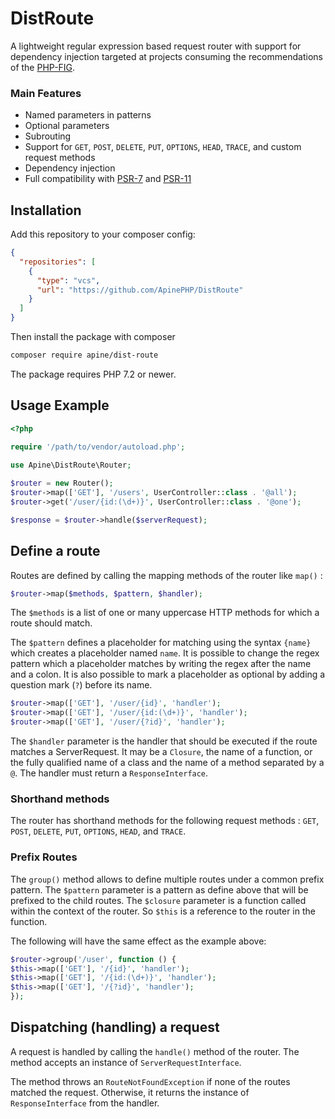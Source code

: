 DistRoute
=========

A lightweight regular expression based request router with support for dependency injection targeted at projects consuming the recommendations of the [PHP-FIG](https://www.php-fig.org/psr/).

### Main Features

 - Named parameters in patterns
 - Optional parameters
 - Subrouting
 - Support for `GET`, `POST`, `DELETE`, `PUT`, `OPTIONS`, `HEAD`, `TRACE`, and custom request methods
 - Dependency injection
 - Full compatibility with [PSR-7](https://www.php-fig.org/psr/psr-7/) and [PSR-11](https://www.php-fig.org/psr/psr-11/)

Installation
------------

Add this repository to your composer config:

```json
{
  "repositories": [
    {
      "type": "vcs",
      "url": "https://github.com/ApinePHP/DistRoute"
    }
  ]
}
```

Then install the package with composer

```sh
composer require apine/dist-route
```

The package requires PHP 7.2 or newer.

Usage Example
-------------

```php
<?php
    
require '/path/to/vendor/autoload.php';

use Apine\DistRoute\Router;

$router = new Router();
$router->map(['GET'], '/users', UserController::class . '@all');
$router->get('/user/{id:(\d+)}', UserController::class . '@one');

$response = $router->handle($serverRequest);
```

Define a route
----------

Routes are defined by calling the mapping methods of the router like `map()` :

```php
$router->map($methods, $pattern, $handler);
```

The `$methods` is a list of one or many uppercase HTTP methods for which a route should match.

The `$pattern` defines a placeholder for matching using the syntax `{name}` which creates a placeholder named `name`. It is possible to change the regex pattern which a placeholder matches by writing the regex after the name and a colon. It is also possible to mark a placeholder as optional by adding a question mark (`?`) before its name.   

```php
$router->map(['GET'], '/user/{id}', 'handler');
$router->map(['GET'], '/user/{id:(\d+)}', 'handler');
$router->map(['GET'], '/user/{?id}', 'handler');
```

The `$handler` parameter is the handler that should be executed if the route matches a ServerRequest. It may be a `Closure`, the name of a function, or the fully qualified name of a class and the name of a method separated by a `@`. The handler must return a `ResponseInterface`.

### Shorthand methods

The router has shorthand methods for the following request methods : `GET`, `POST`, `DELETE`, `PUT`, `OPTIONS`, `HEAD`, and `TRACE`.

### Prefix Routes

The `group()` method allows to define multiple routes under a common prefix pattern. The `$pattern` parameter is a pattern as define above that will be prefixed to the child routes. The `$closure` parameter is a function called within the context of the router. So `$this` is a reference to the router in the function.

The following will have the same effect as the example above:

 ```php
$router->group('/user', function () {
 $this->map(['GET'], '/{id}', 'handler');
 $this->map(['GET'], '/{id:(\d+)}', 'handler');
 $this->map(['GET'], '/{?id}', 'handler');
});
 ```

Dispatching (handling) a request
--------------------------------

A request is handled by calling the `handle()` method of the router. The method accepts an instance of `ServerRequestInterface`.

The method throws an `RouteNotFoundException` if none of the routes matched the request. Otherwise, it returns the instance of `ResponseInterface` from the handler.